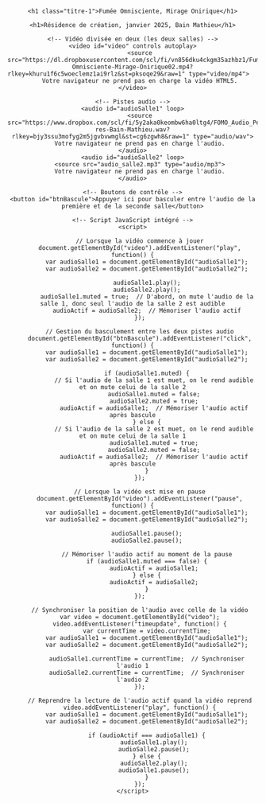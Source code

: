 <html lang="fr">
<head>
    <meta charset="UTF-8">
    <meta name="viewport" content="width=device-width, initial-scale=1.0">
    <title>Félix-Antoine Coutu</title>
    <style>
        body {
            font-family: Arial, sans-serif;
            text-align: center;
            padding: 16px;
        }
        video {
            width: 100%;
            max-width: 2000px;
        }
        button {
            margin: 30px;
            padding: 20px;
            font-size: 12px;
        }
        /* Règle CSS commune pour les h1 */
        h1 {
            font-size: 16px !important;  /* Taille de la police des titres */
            font-weight: bold;
            color: #333;  /* Couleur du texte */
            margin: 0;  /* Empêche les marges par défaut entre les h1 */
            border: none;  /* Enlève les bordures */
        }
        /* Si tu veux ajouter des espacements spécifiques entre les deux titres */
        .titre-1 {
            margin-bottom: 0px;  /* Ajoute un espace après le premier titre */
        }
    </style>
</head>
<body>

    <h1 class="titre-1">Fumée Omnisciente, Mirage Onirique</h1>

    <h1>Résidence de création, janvier 2025, Bain Mathieu</h1>

    <!-- Vidéo divisée en deux (les deux salles) -->
    <video id="video" controls autoplay>
        <source src="https://dl.dropboxusercontent.com/scl/fi/vn856dku4ckgm35azhbz1/Fumee-Omnisciente-Mirage-Onirique02.mp4?rlkey=khuru1f6c5woeclemz1ai9rlz&st=pksoqe29&raw=1" type="video/mp4">    
        Votre navigateur ne prend pas en charge la vidéo HTML5.
    </video>

    <!-- Pistes audio -->
    <audio id="audioSalle1" loop>
        <source src="https://www.dropbox.com/scl/fi/5y2aka0keombw6ha0ltg4/FOMO_Audio_Perfo-res-Bain-Mathieu.wav?rlkey=bjy3ssu3mofyg2m5jgvbvwmgl&st=cg6zgwh8&raw=1" type="audio/wav">
        Votre navigateur ne prend pas en charge l'audio.
    </audio>
    <audio id="audioSalle2" loop>
        <source src="audio_salle2.mp3" type="audio/mp3">
        Votre navigateur ne prend pas en charge l'audio.
    </audio>

    <!-- Boutons de contrôle -->
    <button id="btnBascule">Appuyer ici pour basculer entre l'audio de la première et de la seconde salle</button>

    <!-- Script JavaScript intégré -->
    <script>

        // Lorsque la vidéo commence à jouer
        document.getElementById("video").addEventListener("play", function() {
            var audioSalle1 = document.getElementById("audioSalle1");
            var audioSalle2 = document.getElementById("audioSalle2");

            audioSalle1.play();
            audioSalle2.play();
            audioSalle1.muted = true;  // D'abord, on mute l'audio de la salle 1, donc seul l'audio de la salle 2 est audible
            audioActif = audioSalle2;  // Mémoriser l'audio actif
        });

        // Gestion du basculement entre les deux pistes audio
        document.getElementById("btnBascule").addEventListener("click", function() {
            var audioSalle1 = document.getElementById("audioSalle1");
            var audioSalle2 = document.getElementById("audioSalle2");

            if (audioSalle1.muted) {
                // Si l'audio de la salle 1 est muet, on le rend audible et on mute celui de la salle 2
                audioSalle1.muted = false;
                audioSalle2.muted = true;
                audioActif = audioSalle1;  // Mémoriser l'audio actif après bascule
            } else {
                // Si l'audio de la salle 2 est muet, on le rend audible et on mute celui de la salle 1
                audioSalle1.muted = true;
                audioSalle2.muted = false;
                audioActif = audioSalle2;  // Mémoriser l'audio actif après bascule
            }
        });

        // Lorsque la vidéo est mise en pause
        document.getElementById("video").addEventListener("pause", function() {
            var audioSalle1 = document.getElementById("audioSalle1");
            var audioSalle2 = document.getElementById("audioSalle2");

            audioSalle1.pause();
            audioSalle2.pause();

            // Mémoriser l'audio actif au moment de la pause
            if (audioSalle1.muted === false) {
                audioActif = audioSalle1;
            } else {
                audioActif = audioSalle2;
            }
        });

        // Synchroniser la position de l'audio avec celle de la vidéo
        var video = document.getElementById("video");
        video.addEventListener("timeupdate", function() {
            var currentTime = video.currentTime;
            var audioSalle1 = document.getElementById("audioSalle1");
            var audioSalle2 = document.getElementById("audioSalle2");

            audioSalle1.currentTime = currentTime;  // Synchroniser l'audio 1
            audioSalle2.currentTime = currentTime;  // Synchroniser l'audio 2
        });

        // Reprendre la lecture de l'audio actif quand la vidéo reprend
        video.addEventListener("play", function() {
            var audioSalle1 = document.getElementById("audioSalle1");
            var audioSalle2 = document.getElementById("audioSalle2");

            if (audioActif === audioSalle1) {
                audioSalle1.play();
                audioSalle2.pause();
            } else {
                audioSalle2.play();
                audioSalle1.pause();
            }
        });
    </script>
</body>
</html>
